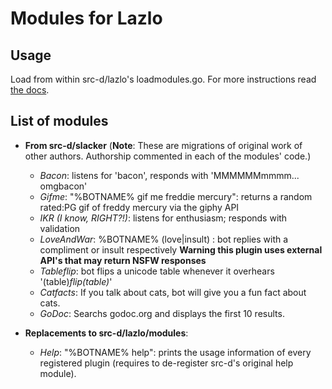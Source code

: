 Modules for Lazlo
=====

Usage
-----
Load from within src-d/lazlo's loadmodules.go. For more instructions read [the docs](http://github.com/src-d/lazlo).

List of modules
-----

* **From src-d/slacker** (**Note**: These are migrations of original work of other authors. Authorship commented in each of the modules' code.)
  * *Bacon*: listens for 'bacon', responds with 'MMMMMMmmmm... omgbacon'
  * *Gifme*: "%BOTNAME% gif me freddie mercury": returns a random rated:PG gif of freddy mercury via the giphy API
  * *IKR (I know, RIGHT?!)*: listens for enthusiasm; responds with validation
  * *LoveAndWar*: %BOTNAME% (love|insult) <noun>: bot replies with a compliment or insult respectively **Warning this plugin uses external API's that may return NSFW responses**
  * *Tableflip*: bot flips a unicode table whenever it overhears '(table)*flip(table)*'
  * *Catfacts*: If you talk about cats, bot will give you a fun fact about cats.
  * *GoDoc*: Searchs godoc.org and displays the first 10 results.


* **Replacements to src-d/lazlo/modules**:
  * *Help*: "%BOTNAME% help": prints the usage information of every registered plugin (requires to de-register src-d's original help module).
